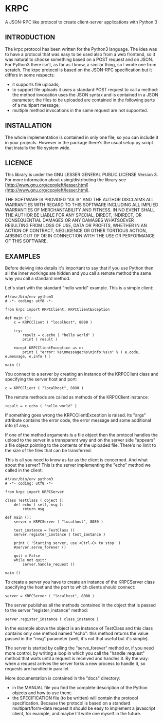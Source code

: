 # KRPC

A JSON-RPC like protocol to create client-server applications with Python 3


## INTRODUCTION

The krpc protocol has been written for the Python3 language. The idea was to have a protocol that was easy to be used also from a web frontend, so it was natural to choose something based on a POST request and on JSON. For Python3 there isn't, as far as I know, a similar thing, so I wrote one from scratch. The krpc protocol is based on the JSON-RPC specification but it differs in some respects:

- it supports file uploads;
- to support file uploads it uses a standard POST request to call a method: the method invocation uses the JSON syntax and is contained in a JSON parameter; the files to be uploaded are contained in the following parts of a multipart message;
- multiple method invocations in the same request are not supported.


## INSTALLATION

The whole implementation is contained in only one file, so you can include it in your projects. However in the package there's the usual setup.py script that installs the file system wide.


## LICENCE

This library is under the GNU LESSER GENERAL PUBLIC LICENSE Version 3. For more information about using/distributing the library see [http://www.gnu.org/copyleft/lesser.html](http://www.gnu.org/copyleft/lesser.html).

THE SOFTWARE IS PROVIDED "AS IS" AND THE AUTHOR DISCLAIMS ALL WARRANTIES WITH REGARD TO THIS SOFTWARE INCLUDING ALL IMPLIED WARRANTIES OF MERCHANTABILITY AND FITNESS. IN NO EVENT SHALL THE AUTHOR BE LIABLE FOR ANY SPECIAL, DIRECT, INDIRECT, OR CONSEQUENTIAL DAMAGES OR ANY DAMAGES WHATSOEVER RESULTING FROM LOSS OF USE, DATA OR PROFITS, WHETHER IN AN ACTION OF CONTRACT, NEGLIGENCE OR OTHER TORTIOUS ACTION, ARISING OUT OF OR IN CONNECTION WITH THE USE OR PERFORMANCE OF THIS SOFTWARE.


## EXAMPLES

Before delving into details it's important to say that if you use Python then all the inner workings are hidden and you call a remote method the same way you call a standard method.

Let's start with the standard "hello world" example. This is a simple client:

	#!/usr/bin/env python3
	# -*- coding: utf8 -*-

	from krpc import KRPCClient, KRPCClientException

	def main ():
		c = KRPCClient ( "localhost", 8080 )

		try:
			result = c.echo ( "hello world" )
			print ( result )

		except KRPCClientException as e:
			print ( "error: %s\nmessage:%s\ninfo:%s\n" % ( e.code, e.message, e.info ) )

	main ()


You connect to a server by creating an instance of the KRPCClient class and specifying the server host and port:

	c = KRPCClient ( "localhost", 8080 )

The remote methods are called as methods of the KRPCClient instance:

	result = c.echo ( "hello world" )

If something goes wrong the KRPCClientException is raised. Its "args" attribute contains the error code, the error message and some additional info (if any).

If one of the method arguments is a file object then the protocol handles the upload to the server in a transparent way and on the server side "appears" a file object pointing to the contents of the uploaded file. There's no limit to the size of the files that can be transferred.

This is all you need to know as far as the client is concerned. And what about the server? This is the server implementing the "echo" method we called in the client:

	#!/usr/bin/env python3
	# -*- coding: utf8 -*-

	from krpc import KRPCServer

	class TestClass ( object ):
		def echo ( self, msg ):
			return msg

	def main ():
		server = KRPCServer ( "localhost", 8080 )

		test_instance = TestClass ()
		server.register_instance ( test_instance )

		print ( 'Starting server, use <Ctrl-C> to stop' )
		#server.serve_forever ()

		quit = False
		while not quit:
			server.handle_request ()

	main ()


To create a server you have to create an instance of the KRPCServer class specifying the host and the port to which clients should connect:

	server = KRPCServer ( "localhost", 8080 )

The server publishes all the methods contained in the object that is passed to the server "register_instance" method:

	server.register_instance ( class_instance )

In the example above the object is an instance of TestClass and this class contains only one method named "echo": this method returns the value passed in the "msg" parameter (well, it's not that useful but it's simple).

The server is started by calling the "serve_forever" method or, if you need more control, by writing a loop in which you call the "handle_request" method that waits until a request is received and handles it. By the way: when a request arrives the server forks a new process to handle it, so requests are handled in parallel.

More documentation is contained in the "docs" directory:

- in the MANUAL file you find the complete description of the Python objects and   how to use them;
- the SPECIFICATION file (to be written) will contain the protocol specification. Because the   protocol is based on a standard multipart/form-data request it should be easy to implement a javascript client, for example, and maybe I'll write one myself in the future.

